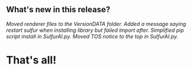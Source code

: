 ## What's new in this release?

_Moved renderer files to the VersionDATA folder._
_Added a message saying restart sulfur when installing library but failed import after._
_Simplified pip script install in SulfurAI.py._
_Moved TOS notice to the top in SulfurAI.py._


# That's all! 
